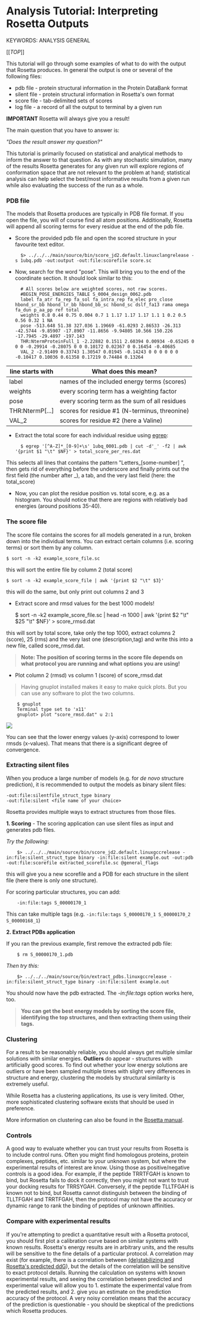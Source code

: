 # Analysis Tutorial: Interpreting Rosetta Outputs

KEYWORDS: ANALYSIS GENERAL

[[_TOP_]]

This tutorial will go through some examples of what to do with the output that Rosetta produces. In general the output is one or several of the following files:

* pdb file - protein structural information in the Protein DataBank format
* silent file - protein structural information in Rosetta's own format
* score file - tab-delimited sets of scores
* log file - a record of all the output to terminal by a given run

**IMPORTANT**  Rosetta will always give you a result!

The main question that you have to answer is: 

*"Does the result answer my question?"*

This tutorial is primarily focused on statistical and analytical methods to inform the answer to that question. As with any stochastic simulation, many of the results Rosetta generates for any given run will explore regions of conformation space that are not relevant to the problem at hand; statistical analysis can help select the best/most informative results from a given run while also evaluating the success of the run as a whole.

### PDB file

The models that Rosetta produces are typically in PDB file format. If you open the file, you will of course find all atom positions. Additionally, Rosetta will append all scoring terms for every residue at the end of the pdb file.

* Score the provided pdb file and open the scored structure in your favourite text editor.

        $> ../../../main/source/bin/score_jd2.default.linuxclangrelease -s 1ubq.pdb -out:output -out:file:scorefile score.sc
    
* Now, search for the word "pose". This will bring you to the end of the coordinate section. It should look similar to this:

        # All scores below are weighted scores, not raw scores.
        #BEGIN_POSE_ENERGIES_TABLE S_0004_design_0062.pdb
        label fa_atr fa_rep fa_sol fa_intra_rep fa_elec pro_close hbond_sr_bb hbond_lr_bb hbond_bb_sc hbond_sc dslf_fa13 rama omega fa_dun p_aa_pp ref total
        weights 0.8 0.44 0.75 0.004 0.7 1 1.17 1.17 1.17 1.1 1 0.2 0.5 0.56 0.32 1 NA
        pose -513.648 51.38 327.036 1.19669 -61.0293 2.86533 -26.313 -42.5744 -9.85907 -17.8907 -11.8656 -9.94805 10.566 150.226 -17.7945 -29.4897 -197.143
        THR:NtermProteinFull_1 -2.22882 0.1511 2.60394 0.00934 -0.65245 0 0 0 -0.29914 -0.28075 0 0 0.10172 0.02367 0 0.16454 -0.40685 
        VAL_2 -2.91409 0.33743 1.30547 0.01945 -0.14243 0 0 0 0 0 0 -0.10417 0.10036 0.61358 0.17219 0.74484 0.13264
        
 |  line starts with     | What does this mean? |
 |---------|--------------------------------------------|  
 | label   | names of the included energy terms (scores) |
 | weights | every scoring term has a weighting factor |
 | pose    | every scoring term as the sum of all residues |
 | THR:NtermP[...] | scores for residue #1 (N-terminus, threonine)   |
 | VAL_2   | scores for residue #2 (here a Valine)
 
* Extract the total score for each individual residue using [egrep](http://www.cs.columbia.edu/~tal/3261/fall07/handout/egrep_mini-tutorial.htm):  

        $ egrep '[^A-Z]*_[0-9]+\s' 1ubq_0001.pdb | cut -d'_' -f2 | awk '{print $1 "\t" $NF}' > total_score_per_res.dat   

 This selects all lines that contains the pattern "Letters_[some-number] ", then gets rid of everything before the underscore and finally prints out the first field (the number after _), a tab, and the very last field (here: the total_score)

* Now, you can plot the residue position vs. total score, e.g. as a histogram. You should notice that there are regions with relatively bad energies (around positions 35-40). 

### The score file

The score file contains the scores for all models generated in a run, broken down into the individual terms. You can extract certain columns (i.e. scoring terms) or sort them by any column.

    $ sort -n -k2 example_score_file.sc

this will sort the entire file by column 2 (total score)
   
    $ sort -n -k2 example_score_file | awk '{print $2 "\t" $3}'

this will do the same, but only print out columns 2 and 3
  
* Extract score and rmsd values for the best 1000 models!   
         
    $ sort -n -k2 example_score_file.sc | head -n 1000 | awk '{print $2 "\t" $25 "\t" $NF}' > score_rmsd.dat

this will sort by total score, take only the top 1000, extract columns 2 (score), 25 (rms) and the very last one (description,tag) and write this into a new file, called score_rmsd.dat.

> **Note: The position of scoring terms in the score file depends on what protocol you are running and what options you are using!**

* Plot column 2 (rmsd) vs column 1 (score) of score_rmsd.dat

> Having gnuplot installed makes it easy to make quick plots. But you can use any software to plot the two columns.
	  
        $ gnuplot
        Terminal type set to 'x11'   
        gnuplot> plot "score_rmsd.dat" u 2:1 
	
![](analysis_plot.png)

You can see that the lower energy values (y-axis) correspond to lower rmsds (x-values). That means that there is a significant degree of convergence. 
 
### Extracting silent files

When you produce a large number of models (e.g. for *de novo* structure prediction), it is recommended to output the models as binary silent files:

    -out:file:silentfile_struct_type binary
    -out:file:silent <file name of your choice>
    
Rosetta provides multiple ways to extract structures from those files.

**1. Scoring** - The scoring application can use silent files as input and generates pdb files.  

*Try the following:*

        $> ../../../main/source/bin/score_jd2.default.linuxgccrelease -in:file:silent_struct_type binary -in:file:silent example.out -out:pdb -out:file:scorefile extracted_scorefile.sc @general_flags
        
this will give you a new scorefile and a PDB for each structure in the silent file (here there is only one structure).

For scoring particular structures, you can add:

        -in:file:tags S_00000170_1

This can take multiple tags (e.g. `-in:file:tags S_00000170_1 S_00000170_2 S_00000168_1`)  
  
**2. Extract PDBs application**
 
If you ran the previous example, first remove the extracted pdb file:
  
        $ rm S_00000170_1.pdb 

*Then try this:*

        $> ../../../main/source/bin/extract_pdbs.linuxgccrelease -in:file:silent_struct_type binary -in:file:silent example.out

You should now have the pdb extracted. The *-in:file:tags* option works here, too.
 
> **You can get the best energy models by sorting the score file, identifying the top structures, and then extracting them using their tags.**

### Clustering

For a result to be reasonably reliable, you should always get multiple similar solutions with similar energies. **Outliers** do appear - structures with artificially good scores. To find out whether your low energy solutions are outliers or have been sampled multiple times with slight very differences in structure and energy, clustering the models by structural similarity is extremely useful.

While Rosetta has a clustering applications, its use is very limited. Other, more sophisticated clustering software exists that should be used in preference.

More information on clustering can also be found in the [Rosetta manual](https://www.rosettacommons.org/docs/latest/getting_started/Analyzing-Results).

### Controls

A good way to evaluate whether you can trust your results from Rosetta is to include control runs. Often you might find homologous proteins, protein complexes, peptides, etc. similar to your unknown system, but where the experimental results of interest are know. Using those as positive/negative controls is a good idea. For example, if the peptide TRRTFGAH is known to bind, but Rosetta fails to dock it correctly, then you might not want to trust your docking results for TRRSYGAH. Conversely, if the peptide TLLTFGAH is known not to bind, but Rosetta cannot distinguish between the binding of TLLTFGAH and TRRTFGAH, then the protocol may not have the accuracy or dynamic range to rank the binding of peptides of unknown affinities.
 
### Compare with experimental results

If you're attempting to predict a quantitative result with a Rosetta protocol, you should first plot a calibration curve based on similar systems with known results. Rosetta's energy results are in arbitrary units, and the results will be sensitive to the fine details of a particular protocol. A correlation may exist (for example, there is a correlation between [(de)stabilizing and Rosetta's predicted ddG](http://dx.doi.org/10.1002/prot.22921)), but the details of the correlation will be sensitive to exact protocol details. Running the calculation on systems with known experimental results, and seeing the correlation between predicted and experimental value will allow you to 1. estimate the experimental value from the predicted results, and 2. give you an estimate on the prediction accuracy of the protocol. A very noisy correlation means that the accuracy of the prediction is questionable - you should be skeptical of the predictions which Rosetta produces. 
